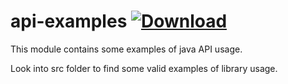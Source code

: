 # api-examples [ ![Download](https://api.bintray.com/packages/xsavikx/openweathermap-java-api/api-examples/images/download.svg) ](https://bintray.com/xsavikx/openweathermap-java-api/api-examples/_latestVersion)

This module contains some examples of java API usage.

Look into src folder to find some valid examples of library usage.